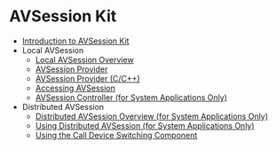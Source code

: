 # AVSession Kit

- [Introduction to AVSession Kit](avsession-overview.md)
- Local AVSession
  - [Local AVSession Overview](local-avsession-overview.md)
  - [AVSession Provider](using-avsession-developer.md)
  - [AVSession Provider (C/C++)](using-ohavsession-developer.md)
  - [Accessing AVSession](avsession-access-scene.md)
  <!--Del-->
  - [AVSession Controller (for System Applications Only)](using-avsession-controller.md)
  <!--DelEnd-->
- Distributed AVSession
  <!--Del-->
  - [Distributed AVSession Overview (for System Applications Only)](distributed-avsession-overview.md)
  - [Using Distributed AVSession (for System Applications Only)](using-distributed-avsession.md)
  <!--DelEnd-->
  - [Using the Call Device Switching Component](using-switch-call-devices.md)
